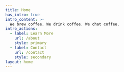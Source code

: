 ```yaml
---
title: Home
has_intro: true
intro_content: >-
  We brew coffee. We drink coffee. We chat coffee.
intro_actions:
  - label: Learn More
    url: /about
    style: primary
  - label: Contact
    url: /contact
    style: secondary
layout: home
---
```

